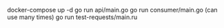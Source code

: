 docker-compose up -d
go run api/main.go
go run consumer/main.go (can use many times)
go run test-requests/main.ru
